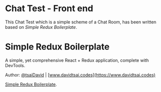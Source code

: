 # Chat Test - Front end
This Chat Test which is a simple scheme of a Chat Room, has been written based on *Simple Redux Boilerplate*.


# Simple Redux Boilerplate

A simple, yet comprehensive React + Redux application, complete with DevTools.

Author: [@tsaiDavid](https://github.com/tsaiDavid/) | [www.davidtsai.codes](https://www.davidtsai.codes)

[Simple Redux Boilerplate](https://github.com/tsaiDavid/simple-redux-boilerplate).
